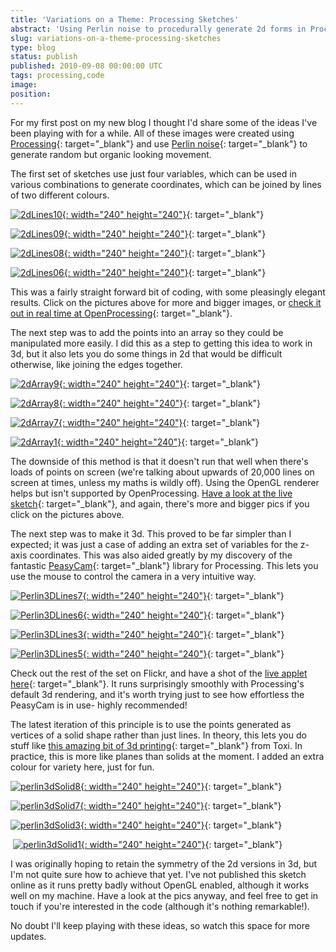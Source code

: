 ```yaml
---
title: 'Variations on a Theme: Processing Sketches'
abstract: 'Using Perlin noise to procedurally generate 2d forms in Processing'
slug: variations-on-a-theme-processing-sketches
type: blog
status: publish
published: 2010-09-08 00:00:00 UTC
tags: processing,code
image: 
position: 
---
```


For my first post on my new blog I thought I\'d share some of the ideas
I\'ve been playing with for a while. All of these images were created
using [Processing][1]{: target="_blank"} and use [Perlin noise][2]{:
target="_blank"} to generate random but organic looking movement.

The first set of sketches use just four variables, which can be used in
various combinations to generate coordinates, which can be joined by
lines of two different colours.

[![2dLines10](https://farm5.static.flickr.com/4087/4969408008_a34c290310_m.jpg){:
width="240" height="240"}][3]{: target="_blank"}

[![2dLines09](https://farm5.static.flickr.com/4090/4968798687_1301c11bee_m.jpg){:
width="240" height="240"}][4]{: target="_blank"}

[![2dLines08](https://farm5.static.flickr.com/4125/4968798481_4622630d88_m.jpg){:
width="240" height="240"}][5]{: target="_blank"}

[![2dLines06](https://farm5.static.flickr.com/4150/4968797703_378ba5fd9f_m.jpg){:
width="240" height="240"}][6]{: target="_blank"}

This was a fairly straight forward bit of coding, with some pleasingly
elegant results. Click on the pictures above for more and bigger images,
or [check it out in real time at OpenProcessing][7]{: target="_blank"}.

The next step was to add the points into an array so they could be
manipulated more easily. I did this as a step to getting this idea to
work in 3d, but it also lets you do some things in 2d that would be
difficult otherwise, like joining the edges together.

[![2dArray9](https://farm5.static.flickr.com/4103/4969410344_246334c7b8_m.jpg){:
width="240" height="240"}][8]{: target="_blank"}

[![2dArray8](https://farm5.static.flickr.com/4104/4969410142_a856d07a53_m.jpg){:
width="240" height="240"}][9]{: target="_blank"}

[![2dArray7](https://farm5.static.flickr.com/4131/4968800949_7a768612b6_m.jpg){:
width="240" height="240"}][10]{: target="_blank"}

[![2dArray1](https://farm5.static.flickr.com/4106/4969408374_cb0daa4bbe_m.jpg){:
width="240" height="240"}][11]{: target="_blank"}

The downside of this method is that it doesn\'t run that well when
there\'s loads of points on screen (we\'re talking about upwards of
20,000 lines on screen at times, unless my maths is wildly off). Using
the OpenGL renderer helps but isn\'t supported by OpenProcessing. [Have
a look at the live sketch][12]{: target="_blank"}, and again, there\'s
more and bigger pics if you click on the pictures above.

The next step was to make it 3d. This proved to be far simpler than I
expected; it was just a case of adding an extra set of variables for the
z-axis coordinates. This was also aided greatly by my discovery of the
fantastic [PeasyCam][13]{: target="_blank"} library for Processing. This
lets you use the mouse to control the camera in a very intuitive way.

[![Perlin3DLines7](https://farm5.static.flickr.com/4106/4968803321_0fc7bb3754_m.jpg){:
width="240" height="240"}][14]{: target="_blank"}

[![Perlin3DLines6](https://farm5.static.flickr.com/4125/4969412002_1f3d86c61c_m.jpg){:
width="240" height="240"}][15]{: target="_blank"}

[![Perlin3DLines3](https://farm5.static.flickr.com/4144/4968802139_e292149cfc_m.jpg){:
width="240" height="240"}][16]{: target="_blank"}

[![Perlin3DLines5](https://farm5.static.flickr.com/4107/4969411632_306df67ec2_m.jpg){:
width="240" height="240"}][17]{: target="_blank"}

Check out the rest of the set on Flickr, and have a shot of the [live
applet here][18]{: target="_blank"}. It runs surprisingly smoothly with
Processing\'s default 3d rendering, and it\'s worth trying just to see
how effortless the PeasyCam is in use- highly recommended!

The latest iteration of this principle is to use the points generated as
vertices of a solid shape rather than just lines. In theory, this lets
you do stuff like [this amazing bit of 3d printing][19]{:
target="_blank"} from Toxi. In practice, this is more like planes than
solids at the moment. I added an extra colour for variety here, just for
fun.

[![perlin3dSolid8](https://farm5.static.flickr.com/4106/4968804957_c07c0897a8_m.jpg){:
width="240" height="240"}][20]{: target="_blank"}

[![perlin3dSolid7](https://farm5.static.flickr.com/4153/4968804627_da17deab8e_m.jpg){:
width="240" height="240"}][21]{: target="_blank"}

[![perlin3dSolid3](https://farm5.static.flickr.com/4127/4969412826_5bd5c6183b_m.jpg){:
width="240" height="240"}][22]{: target="_blank"}

<span class="ql-cursor">﻿</span>
[![perlin3dSolid1](https://farm5.static.flickr.com/4128/4968803515_530b43b84f_m.jpg){:
width="240" height="240"}][23]{: target="_blank"}

I was originally hoping to retain the symmetry of the 2d versions in 3d,
but I\'m not quite sure how to achieve that yet. I\'ve not published
this sketch online as it runs pretty badly without OpenGL enabled,
although it works well on my machine. Have a look at the pics anyway,
and feel free to get in touch if you\'re interested in the code
(although it\'s nothing remarkable!).

No doubt I\'ll keep playing with these ideas, so watch this space for
more updates.



[1]: http://processing.org/
[2]: http://en.wikipedia.org/wiki/Perlin_noise/
[3]: https://www.flickr.com/photos/53111802@N05/4969408008/
[4]: http://www.flickr.com/photos/53111802@N05/4968798687/
[5]: https://www.flickr.com/photos/53111802@N05/4968798481/
[6]: http://www.flickr.com/photos/53111802@N05/4968797703/
[7]: http://www.openprocessing.org/visuals/?visualID=11737
[8]: http://www.flickr.com/photos/53111802@N05/4969410344/
[9]: http://www.flickr.com/photos/53111802@N05/4969410142/
[10]: http://www.flickr.com/photos/53111802@N05/4968800949/
[11]: http://www.flickr.com/photos/53111802@N05/4969408374/
[12]: http://www.openprocessing.org/visuals/?visualID=11736
[13]: http://mrfeinberg.com/peasycam/
[14]: http://www.flickr.com/photos/53111802@N05/4968803321/
[15]: http://www.flickr.com/photos/53111802@N05/4969412002/
[16]: http://www.flickr.com/photos/53111802@N05/4968802139/
[17]: http://www.flickr.com/photos/53111802@N05/4969411632/
[18]: http://www.openprocessing.org/visuals/?visualID=11738
[19]: http://www.flickr.com/photos/toxi/sets/72157624686695647/
[20]: http://www.flickr.com/photos/53111802@N05/4968804957/
[21]: http://www.flickr.com/photos/53111802@N05/4968804627/
[22]: http://www.flickr.com/photos/53111802@N05/4969412826/
[23]: http://www.flickr.com/photos/53111802@N05/4968803515/

